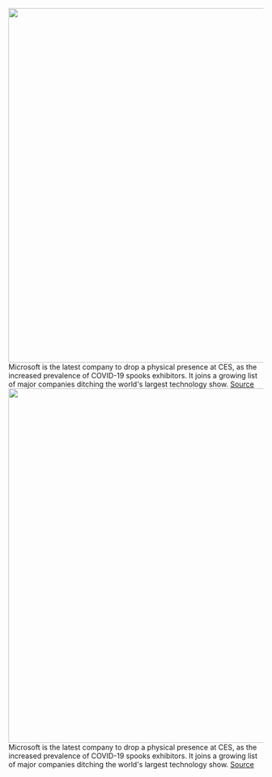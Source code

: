 <img src='https://cdn.vox-cdn.com/thumbor/gTThevwk0AWXlCUuzavFUdRO9pk=/0x0:2040x1360/1200x800/filters:focal(857x517:1183x843)/cdn.vox-cdn.com/uploads/chorus_image/image/70314598/CES-2016-stock-verge-09.0.0.jpg' width='700px' /><br/>
Microsoft is the latest company to drop a physical presence at CES, as the increased prevalence of COVID-19 spooks exhibitors. It joins a growing list of major companies ditching the world's largest technology show.
<a href='https://www.theverge.com/2021/12/24/22853157/ces-microsoft-canceled-omicron-covid'> Source <a/><img src='https://cdn.vox-cdn.com/thumbor/gTThevwk0AWXlCUuzavFUdRO9pk=/0x0:2040x1360/1200x800/filters:focal(857x517:1183x843)/cdn.vox-cdn.com/uploads/chorus_image/image/70314598/CES-2016-stock-verge-09.0.0.jpg' width='700px' /><br/>
Microsoft is the latest company to drop a physical presence at CES, as the increased prevalence of COVID-19 spooks exhibitors. It joins a growing list of major companies ditching the world's largest technology show.
<a href='https://www.theverge.com/2021/12/24/22853157/ces-microsoft-canceled-omicron-covid'> Source <a/>